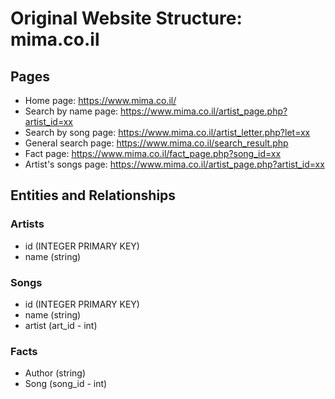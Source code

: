 # Original Website Structure: mima.co.il

## Pages
* Home page: https://www.mima.co.il/
* Search by name page: https://www.mima.co.il/artist_page.php?artist_id=xx
* Search by song page: https://www.mima.co.il/artist_letter.php?let=xx
* General search page: https://www.mima.co.il/search_result.php
* Fact page: https://www.mima.co.il/fact_page.php?song_id=xx
* Artist's songs page: https://www.mima.co.il/artist_page.php?artist_id=xx

## Entities and Relationships

### Artists
* id (INTEGER PRIMARY KEY)
* name (string)

### Songs
* id (INTEGER PRIMARY KEY)
* name (string)
* artist (art_id - int)

### Facts
* Author  (string)
* Song (song_id - int)